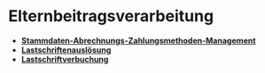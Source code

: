 # Elternbeitragsverarbeitung

* **[Stammdaten-Abrechnungs-Zahlungsmethoden-Management](elternbeitragsverarbeitung/stammdaten-abrechnungs-management.md)**
* **[Lastschriftenauslösung](elternbeitragsverarbeitung/lastschriftenausloesung.md)**
* **[Lastschriftverbuchung](elternbeitragsverarbeitung/lastschriftverbuchung.md)**
